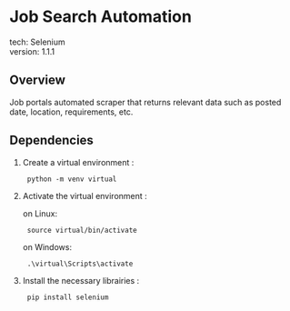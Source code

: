 # Job Search Automation

tech: Selenium<br>
version: 1.1.1

## Overview
Job portals automated scraper that returns relevant data such as posted date, location, requirements, etc.

## Dependencies

1. Create a virtual environment :

        python -m venv virtual
        
2. Activate the virtual environment :

    on Linux:

        source virtual/bin/activate
        
    on Windows:
        
        .\virtual\Scripts\activate
        
3. Install the necessary librairies :

        pip install selenium
